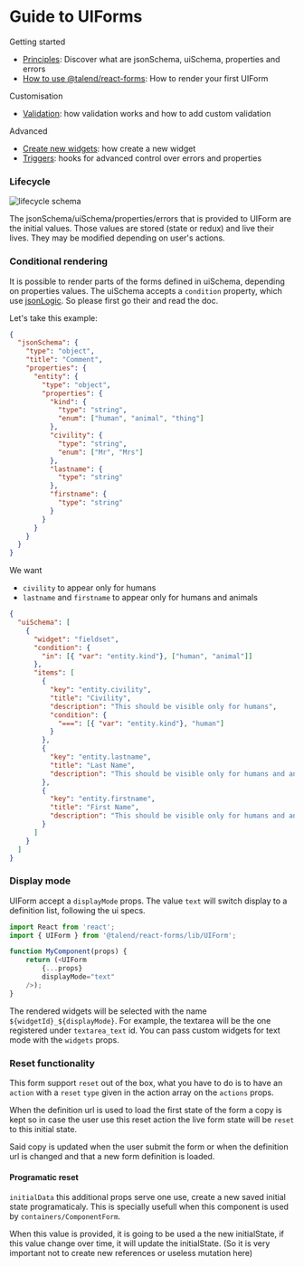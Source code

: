 # Guide to UIForms

Getting started
* [Principles](./doc/principles.md): Discover what are jsonSchema, uiSchema, properties and errors
* [How to use @talend/react-forms](./doc/how-to-use.md): How to render your first UIForm

Customisation
* [Validation](./doc/validation.md): how validation works and how to add custom validation

Advanced
* [Create new widgets](./doc/widgets.md): how create a new widget
* [Triggers](./doc/triggers.md): hooks for advanced control over errors and properties


### Lifecycle

![lifecycle schema](http://www.plantuml.com/plantuml/png/ZP11IyGm48NlyolcBEp1rLCFibV1Wx17yH2RqGuaQKYcBYB-TsEJ3gq8zLHU-jx7bvooc2IJTp2m9IGVvGCjvJvn51u3F5qzu-5mX_U1XOqxYn7ga6l2rp5vFFS3UGFh1cgbnao2ClvdvlYTTZTG6vlffwhE-RghYtumuOsWdgtnKxJbO_72ClnHdKc529eNycqZ9og6i1mzhBrdw4QlzN21RboFZPYd5yyDULm_uGQhLrYAQleBUuDTMJY7YNeg8unfZ1dglqxrb1xeylZJQ3BrgMjRxxTVLPqlE56matVV)

The jsonSchema/uiSchema/properties/errors that is provided to UIForm are the initial values. Those values are stored (state or redux) and live their lives. They may be modified depending on user's actions.


### Conditional rendering

It is possible to render parts of the forms defined in uiSchema, depending on properties values.
The uiSchema accepts a `condition` property, which use [jsonLogic](http://jsonlogic.com). So please first go their and read the doc.


Let's take this example:
```json
{
  "jsonSchema": {
    "type": "object",
    "title": "Comment",
    "properties": {
      "entity": {
        "type": "object",
        "properties": {
          "kind": {
            "type": "string",
            "enum": ["human", "animal", "thing"]
          },
          "civility": {
            "type": "string",
            "enum": ["Mr", "Mrs"]
          },
          "lastname": {
            "type": "string"
          },
          "firstname": {
            "type": "string"
          }
        }
      }
    }
  }
}
```

We want
* `civility` to appear only for humans
* `lastname` and `firstname` to appear only for humans and animals

```json
{
  "uiSchema": [
    {
      "widget": "fieldset",
      "condition": {
        "in": [{ "var": "entity.kind"}, ["human", "animal"]]
      },
      "items": [
        {
          "key": "entity.civility",
          "title": "Civility",
          "description": "This should be visible only for humans",
          "condition": {
            "===": [{ "var": "entity.kind"}, "human"]
          }
        },
        {
          "key": "entity.lastname",
          "title": "Last Name",
          "description": "This should be visible only for humans and animals"
        },
        {
          "key": "entity.firstname",
          "title": "First Name",
          "description": "This should be visible only for humans and animals"
        }
      ]
    }
  ]
}
```


### Display mode

UIForm accept a `displayMode` props. The value `text` will switch display to a definition list, following the ui specs.

```javascript
import React from 'react';
import { UIForm } from '@talend/react-forms/lib/UIForm';

function MyComponent(props) {
	return (<UIForm
		{...props}
		displayMode="text"
	/>);
}
```

The rendered widgets will be selected with the name `${widgetId}_${displayMode}`.
For example, the textarea will be the one registered under `textarea_text` id.
You can pass custom widgets for text mode with the `widgets` props.


### Reset functionality
This form support `reset` out of the box, what you have to do is to have an `action` with a `reset` `type` given in the action array on the `actions` props.

When the definition url is used to load the first state of the form a copy is kept so in case the user use this reset action the live form state will be `reset` to this initial state.

Said copy is updated when the user submit the form or when the definition url is changed and that a new form definition is loaded.

#### Programatic reset
`initialData` this additional props serve one use, create a new saved initial state programaticaly.
This is specially usefull when this component is used by `containers/ComponentForm`.

When this value is provided, it is going to be used a the new initialState, if this value change over time, it will update the initialState.
(So it is very important not to create new references or useless mutation here)

